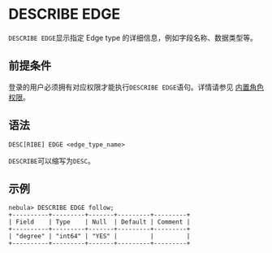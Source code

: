 # DESCRIBE EDGE

`DESCRIBE EDGE`显示指定 Edge type 的详细信息，例如字段名称、数据类型等。

## 前提条件

登录的用户必须拥有对应权限才能执行`DESCRIBE EDGE`语句。详情请参见 [内置角色权限](../../7.data-security/1.authentication/3.role-list.md)。

## 语法

```ngql
DESC[RIBE] EDGE <edge_type_name>
```

`DESCRIBE`可以缩写为`DESC`。

## 示例

```ngql
nebula> DESCRIBE EDGE follow;
+----------+---------+-------+---------+---------+
| Field    | Type    | Null  | Default | Comment |
+----------+---------+-------+---------+---------+
| "degree" | "int64" | "YES" |         |         |
+----------+---------+-------+---------+---------+
```